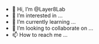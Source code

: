 - 👋 Hi, I’m @Layer8Lab
- 👀 I’m interested in ...
- 🌱 I’m currently learning ...
- 💞️ I’m looking to collaborate on ...
- 📫 How to reach me ...

<!---
Layer8Lab/Layer8Lab is a ✨ special ✨ repository because its `README.md` (this file) appears on your GitHub profile.
You can click the Preview link to take a look at your changes.
--->

